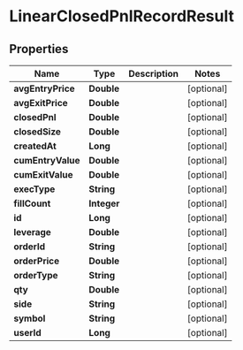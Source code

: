 
# LinearClosedPnlRecordResult

## Properties
Name | Type | Description | Notes
------------ | ------------- | ------------- | -------------
**avgEntryPrice** | **Double** |  |  [optional]
**avgExitPrice** | **Double** |  |  [optional]
**closedPnl** | **Double** |  |  [optional]
**closedSize** | **Double** |  |  [optional]
**createdAt** | **Long** |  |  [optional]
**cumEntryValue** | **Double** |  |  [optional]
**cumExitValue** | **Double** |  |  [optional]
**execType** | **String** |  |  [optional]
**fillCount** | **Integer** |  |  [optional]
**id** | **Long** |  |  [optional]
**leverage** | **Double** |  |  [optional]
**orderId** | **String** |  |  [optional]
**orderPrice** | **Double** |  |  [optional]
**orderType** | **String** |  |  [optional]
**qty** | **Double** |  |  [optional]
**side** | **String** |  |  [optional]
**symbol** | **String** |  |  [optional]
**userId** | **Long** |  |  [optional]



